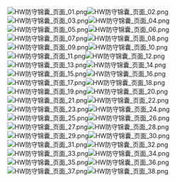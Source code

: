 ![HW防守锦囊_页面_01.png](https://cdn.nlark.com/yuque/0/2021/png/2476579/1624321886287-efeb4eb7-700a-43ea-b800-ef113a853551.png#clientId=ufac0adcf-f903-4&from=paste&height=1784&id=u96f0af47&originHeight=3567&originWidth=2536&originalType=binary&ratio=2&size=5112686&status=done&style=none&taskId=u837e404d-b724-4cd3-aec2-868be4b10f2&width=1268)![HW防守锦囊_页面_02.png](https://cdn.nlark.com/yuque/0/2021/png/2476579/1624321880123-d60d6870-84e2-4ed9-b59e-7bcde69406b3.png#clientId=ufac0adcf-f903-4&from=paste&id=u82792d92&originHeight=1233&originWidth=877&originalType=binary&ratio=2&size=757790&status=done&style=none&taskId=uee464c72-1422-4515-acca-64a5ad500d8)![HW防守锦囊_页面_03.png](https://cdn.nlark.com/yuque/0/2021/png/2476579/1624321879676-078282ec-eb6e-4082-85c0-e92b8bd45942.png#clientId=ufac0adcf-f903-4&from=paste&id=u2eb75b95&originHeight=1233&originWidth=877&originalType=binary&ratio=2&size=366973&status=done&style=none&taskId=u05723ae7-168d-488d-bf66-85f3615ee5d)![HW防守锦囊_页面_04.png](https://cdn.nlark.com/yuque/0/2021/png/2476579/1624321879330-ab2f909e-e52e-4d32-a978-35e699ba8cba.png#clientId=ufac0adcf-f903-4&from=paste&height=1186&id=uf76655af&originHeight=2371&originWidth=1686&originalType=binary&ratio=2&size=74637&status=done&style=none&taskId=u1fc6207b-c910-4c06-9cc3-6520ec2cef4&width=843)![HW防守锦囊_页面_05.png](https://cdn.nlark.com/yuque/0/2021/png/2476579/1624321879341-026ec7ff-9f3a-4339-965c-e67b577ad543.png#clientId=ufac0adcf-f903-4&from=paste&height=1186&id=u86e4e281&originHeight=2371&originWidth=1686&originalType=binary&ratio=2&size=73779&status=done&style=none&taskId=u4646651d-02fd-484e-a5a8-ee8c1a22b5e&width=843)![HW防守锦囊_页面_06.png](https://cdn.nlark.com/yuque/0/2021/png/2476579/1624321881717-9735d1e6-9721-417a-8fb1-a31f89eac987.png#clientId=ufac0adcf-f903-4&from=paste&height=1357&id=ubebbbc01&originHeight=2714&originWidth=1930&originalType=binary&ratio=2&size=592574&status=done&style=none&taskId=u0c6e7c56-80cb-4513-b034-5df1190b338&width=965)![HW防守锦囊_页面_07.png](https://cdn.nlark.com/yuque/0/2021/png/2476579/1624321880929-4d1301ce-66db-462c-aed4-1e0b8ccf968a.png#clientId=ufac0adcf-f903-4&from=paste&height=1186&id=u8f0b21b9&originHeight=2371&originWidth=1686&originalType=binary&ratio=2&size=81200&status=done&style=none&taskId=uddf2eaaf-bf66-4d09-93b1-79ea5b38261&width=843)![HW防守锦囊_页面_08.png](https://cdn.nlark.com/yuque/0/2021/png/2476579/1624321881339-f90ec1b5-a52d-4616-a267-2e834be50439.png#clientId=ufac0adcf-f903-4&from=paste&height=1031&id=u96cbffca&originHeight=2062&originWidth=1466&originalType=binary&ratio=2&size=199502&status=done&style=none&taskId=ue8cc1a69-a0bc-438f-a7a1-5855311d452&width=733)![HW防守锦囊_页面_09.png](https://cdn.nlark.com/yuque/0/2021/png/2476579/1624321881274-4e38ca49-3330-477f-bc3e-c563231f3f87.png#clientId=ufac0adcf-f903-4&from=paste&height=623&id=u821aa867&originHeight=1245&originWidth=885&originalType=binary&ratio=2&size=96002&status=done&style=none&taskId=u96d0a0d0-99b0-4a9d-96f5-6064c6d4621&width=442.5)![HW防守锦囊_页面_10.png](https://cdn.nlark.com/yuque/0/2021/png/2476579/1624321882859-b8737905-b550-494f-ba6c-942742e23bcc.png#clientId=ufac0adcf-f903-4&from=paste&id=u42396b21&originHeight=1245&originWidth=885&originalType=binary&ratio=2&size=468937&status=done&style=none&taskId=ub4893c4b-b01b-406d-bae7-ecc36257955)![HW防守锦囊_页面_11.png](https://cdn.nlark.com/yuque/0/2021/png/2476579/1624321882348-92fb3c97-1543-414e-8995-65f2f58f37a6.png#clientId=ufac0adcf-f903-4&from=paste&id=uc020923e&originHeight=1245&originWidth=885&originalType=binary&ratio=2&size=33673&status=done&style=none&taskId=uf1607d08-f0fc-44bb-a931-7d119c62740)![HW防守锦囊_页面_12.png](https://cdn.nlark.com/yuque/0/2021/png/2476579/1624321883973-aca038f4-932b-4b13-8247-45ab93caa9ab.png#clientId=ufac0adcf-f903-4&from=paste&height=3455&id=uc0779395&originHeight=6909&originWidth=4912&originalType=binary&ratio=2&size=751613&status=done&style=none&taskId=u3dfbbd85-d06e-4bd2-90c5-2479675a328&width=2456)![HW防守锦囊_页面_13.png](https://cdn.nlark.com/yuque/0/2021/png/2476579/1624321884207-de83b2c4-836e-4880-a305-e777dcadf771.png#clientId=ufac0adcf-f903-4&from=paste&height=2264&id=u14224d47&originHeight=4527&originWidth=3219&originalType=binary&ratio=2&size=563289&status=done&style=none&taskId=u92ac3d84-8a4c-4b4d-ac90-61b0c29e8ac&width=1609.5)![HW防守锦囊_页面_14.png](https://cdn.nlark.com/yuque/0/2021/png/2476579/1624321887046-9747cee1-744e-473c-9180-5b5c2d2ab379.png#clientId=ufac0adcf-f903-4&from=paste&height=2696&id=uc1540779&originHeight=5392&originWidth=3834&originalType=binary&ratio=2&size=2263670&status=done&style=none&taskId=uf76c4565-f71e-4409-bb35-08515930518&width=1917)![HW防守锦囊_页面_15.png](https://cdn.nlark.com/yuque/0/2021/png/2476579/1624321885020-25290e63-423e-44a4-9836-b506847fcf20.png#clientId=ufac0adcf-f903-4&from=paste&height=1357&id=u2fb40eb6&originHeight=2714&originWidth=1930&originalType=binary&ratio=2&size=488624&status=done&style=none&taskId=ud38ba196-c4c6-4e8b-a00d-82b35d13271&width=965)![HW防守锦囊_页面_16.png](https://cdn.nlark.com/yuque/0/2021/png/2476579/1624321886230-a136ca06-4550-43bb-b0d0-38b3e8afc52b.png#clientId=ufac0adcf-f903-4&from=paste&height=593&id=uccc3d832&originHeight=1186&originWidth=843&originalType=binary&ratio=2&size=44340&status=done&style=none&taskId=uf48debf8-ce11-41b5-8cc8-84d5e52c2df&width=421.5)![HW防守锦囊_页面_17.png](https://cdn.nlark.com/yuque/0/2021/png/2476579/1624321886401-22cf0638-929e-476c-b0a8-2d4ca34e4c54.png#clientId=ufac0adcf-f903-4&from=paste&height=1186&id=u85efbb39&originHeight=2371&originWidth=1686&originalType=binary&ratio=2&size=93796&status=done&style=none&taskId=u5f6c72f9-4f35-4e68-acd0-a73d6a1eb43&width=843)![HW防守锦囊_页面_18.png](https://cdn.nlark.com/yuque/0/2021/png/2476579/1624321887707-ea8b8d4e-b45f-4b77-9369-5bae7025c4d5.png#clientId=ufac0adcf-f903-4&from=paste&height=1020&id=u55669066&originHeight=2039&originWidth=1450&originalType=binary&ratio=2&size=683740&status=done&style=none&taskId=u2823c2ce-98c7-45e2-a3ef-17c7c2d1d4b&width=725)![HW防守锦囊_页面_19.png](https://cdn.nlark.com/yuque/0/2021/png/2476579/1624321891370-2c9f633f-1b84-4382-a07c-683c8a4794ec.png#clientId=ufac0adcf-f903-4&from=paste&height=1428&id=u56c474ca&originHeight=2856&originWidth=2031&originalType=binary&ratio=2&size=1704366&status=done&style=none&taskId=uf0b7ad2d-4f13-4bb4-9fe9-977475a41d1&width=1015.5)![HW防守锦囊_页面_20.png](https://cdn.nlark.com/yuque/0/2021/png/2476579/1624321888752-e2b0ab71-32c5-468b-a268-7ae248b6510c.png#clientId=ufac0adcf-f903-4&from=paste&height=634&id=uec13a709&originHeight=1268&originWidth=902&originalType=binary&ratio=2&size=498085&status=done&style=none&taskId=ue9ba3c59-2d73-4e52-a32a-fc4e79e2f12&width=451)![HW防守锦囊_页面_21.png](https://cdn.nlark.com/yuque/0/2021/png/2476579/1624321887981-41564bcd-0d63-4ba0-a017-c1f2e8ac9cbf.png#clientId=ufac0adcf-f903-4&from=paste&height=634&id=ue9045cb0&originHeight=1268&originWidth=902&originalType=binary&ratio=2&size=36667&status=done&style=none&taskId=u2798ac56-ce7c-4e8f-99bf-9cbf480e8cd&width=451)![HW防守锦囊_页面_22.png](https://cdn.nlark.com/yuque/0/2021/png/2476579/1624321889510-19420918-350b-42ea-b0bc-c9540d9f0051.png#clientId=ufac0adcf-f903-4&from=paste&height=1340&id=u308ab23a&originHeight=2679&originWidth=1905&originalType=binary&ratio=2&size=107481&status=done&style=none&taskId=ue2750b8f-65d3-4962-aacd-70e36a8589a&width=952.5)![HW防守锦囊_页面_23.png](https://cdn.nlark.com/yuque/0/2021/png/2476579/1624321892641-7835974c-c7a2-4b41-bde0-77a3291efbc1.png#clientId=ufac0adcf-f903-4&from=paste&height=1340&id=uffc132db&originHeight=2679&originWidth=1905&originalType=binary&ratio=2&size=755339&status=done&style=none&taskId=u87a4cd70-f6eb-4755-a41a-31e411b5f78&width=952.5)![HW防守锦囊_页面_24.png](https://cdn.nlark.com/yuque/0/2021/png/2476579/1624321890271-9ebc3b3f-9d6d-45e1-af07-788726867483.png#clientId=ufac0adcf-f903-4&from=paste&height=1067&id=ub40aee2c&originHeight=2134&originWidth=1517&originalType=binary&ratio=2&size=78293&status=done&style=none&taskId=u0e9c5708-d45e-49ef-a163-610b4c63cc0&width=758.5)![HW防守锦囊_页面_25.png](https://cdn.nlark.com/yuque/0/2021/png/2476579/1624321890434-45166db3-d0bf-4455-97d4-c5396106295d.png#clientId=ufac0adcf-f903-4&from=paste&height=1186&id=u316d08d2&originHeight=2371&originWidth=1686&originalType=binary&ratio=2&size=66157&status=done&style=none&taskId=u742e444a-3d62-42c2-babc-284ac2689ee&width=843)![HW防守锦囊_页面_26.png](https://cdn.nlark.com/yuque/0/2021/png/2476579/1624321893463-331e1c8c-26af-4634-a311-36d8c1242dda.png#clientId=ufac0adcf-f903-4&from=paste&height=1174&id=u8b62d646&originHeight=2347&originWidth=1669&originalType=binary&ratio=2&size=597512&status=done&style=none&taskId=u7fd58179-879a-4074-87bd-8e71a588c67&width=834.5)![HW防守锦囊_页面_27.png](https://cdn.nlark.com/yuque/0/2021/png/2476579/1624321894114-9c47ad04-4626-4078-9f8b-6047753c8cfa.png#clientId=ufac0adcf-f903-4&from=paste&height=1174&id=u2b596148&originHeight=2347&originWidth=1669&originalType=binary&ratio=2&size=748724&status=done&style=none&taskId=u580d3322-1353-4c9d-9b74-57120297325&width=834.5)![HW防守锦囊_页面_28.png](https://cdn.nlark.com/yuque/0/2021/png/2476579/1624321892358-63af396a-d1f2-46e4-bbb1-2ba3b89a4d5d.png#clientId=ufac0adcf-f903-4&from=paste&height=1174&id=ue0ea4e3f&originHeight=2347&originWidth=1669&originalType=binary&ratio=2&size=88273&status=done&style=none&taskId=u11ab2004-3653-4575-8765-7924b259c7d&width=834.5)![HW防守锦囊_页面_29.png](https://cdn.nlark.com/yuque/0/2021/png/2476579/1624321893027-3cede706-61a2-46bc-91a8-98e0fa8c82ab.png#clientId=ufac0adcf-f903-4&from=paste&height=747&id=u55657175&originHeight=1494&originWidth=1062&originalType=binary&ratio=2&size=42337&status=done&style=none&taskId=ue1a31d1a-7808-495e-b5d5-48216fb7981&width=531)![HW防守锦囊_页面_30.png](https://cdn.nlark.com/yuque/0/2021/png/2476579/1624321895536-1dd2113f-1e4c-4bf9-9758-89b63015c6c0.png#clientId=ufac0adcf-f903-4&from=paste&height=1340&id=ue3274f48&originHeight=2679&originWidth=1905&originalType=binary&ratio=2&size=714821&status=done&style=none&taskId=u6250ef3d-5891-4888-9084-9611cbda14c&width=952.5)![HW防守锦囊_页面_31.png](https://cdn.nlark.com/yuque/0/2021/png/2476579/1624321894498-ab643b4d-3faa-4d80-818e-c6c011ff4f4f.png#clientId=ufac0adcf-f903-4&from=paste&height=1340&id=uef61197a&originHeight=2679&originWidth=1905&originalType=binary&ratio=2&size=92540&status=done&style=none&taskId=u85704926-1e5f-4c4c-be1d-54d1ec4fdc6&width=952.5)![HW防守锦囊_页面_32.png](https://cdn.nlark.com/yuque/0/2021/png/2476579/1624321894616-13e62a1a-c7f4-42cd-8e34-3537d3b0ea65.png#clientId=ufac0adcf-f903-4&from=paste&height=1067&id=u0af94693&originHeight=2134&originWidth=1517&originalType=binary&ratio=2&size=51564&status=done&style=none&taskId=u97b9b3e7-6788-406a-8cc8-9eaefc2f14e&width=758.5)![HW防守锦囊_页面_33.png](https://cdn.nlark.com/yuque/0/2021/png/2476579/1624321895380-9b377de7-a20e-4dfe-8d47-3357c5faa712.png#clientId=ufac0adcf-f903-4&from=paste&height=1186&id=u77773b58&originHeight=2371&originWidth=1686&originalType=binary&ratio=2&size=71606&status=done&style=none&taskId=ud8d571d3-131a-40e7-a8a2-17759f87d34&width=843)![HW防守锦囊_页面_34.png](https://cdn.nlark.com/yuque/0/2021/png/2476579/1624321895964-55d924fa-bff3-467b-b732-70c1a5433f27.png#clientId=ufac0adcf-f903-4&from=paste&height=1174&id=uad98a312&originHeight=2347&originWidth=1669&originalType=binary&ratio=2&size=55421&status=done&style=none&taskId=ub7b36333-bcbb-4b5a-bda9-3175e9e0811&width=834.5)![HW防守锦囊_页面_35.png](https://cdn.nlark.com/yuque/0/2021/png/2476579/1624321896040-efec93d4-4fc7-41ca-96b0-2d0795214186.png#clientId=ufac0adcf-f903-4&from=paste&height=1174&id=u55879244&originHeight=2347&originWidth=1669&originalType=binary&ratio=2&size=74548&status=done&style=none&taskId=u83a4b746-eea2-4354-9a40-8aa9db936d7&width=834.5)![HW防守锦囊_页面_36.png](https://cdn.nlark.com/yuque/0/2021/png/2476579/1624321897060-8c785e35-fe40-46c4-acb2-16ee2bed45cd.png#clientId=ufac0adcf-f903-4&from=paste&height=1191&id=udcb58f33&originHeight=2382&originWidth=1694&originalType=binary&ratio=2&size=352570&status=done&style=none&taskId=ua6b6402d-16c5-4133-aea7-b9188afef83&width=847)![HW防守锦囊_页面_37.png](https://cdn.nlark.com/yuque/0/2021/png/2476579/1624321898692-735fe6f9-d31d-4860-af07-6059805779f7.png#clientId=ufac0adcf-f903-4&from=paste&height=1191&id=u074aefe9&originHeight=2382&originWidth=1694&originalType=binary&ratio=2&size=1196023&status=done&style=none&taskId=u24936586-73f7-44c9-a8be-24152271685&width=847)![HW防守锦囊_页面_38.png](https://cdn.nlark.com/yuque/0/2021/png/2476579/1624321897749-d878ef51-05ab-4f1a-a087-fa992238cc36.png#clientId=ufac0adcf-f903-4&from=paste&height=3046&id=u7d7a92b0&originHeight=6092&originWidth=4331&originalType=binary&ratio=2&size=287129&status=done&style=none&taskId=u195a0ef0-9394-47dd-9383-ca5f7464cfb&width=2165.5)
